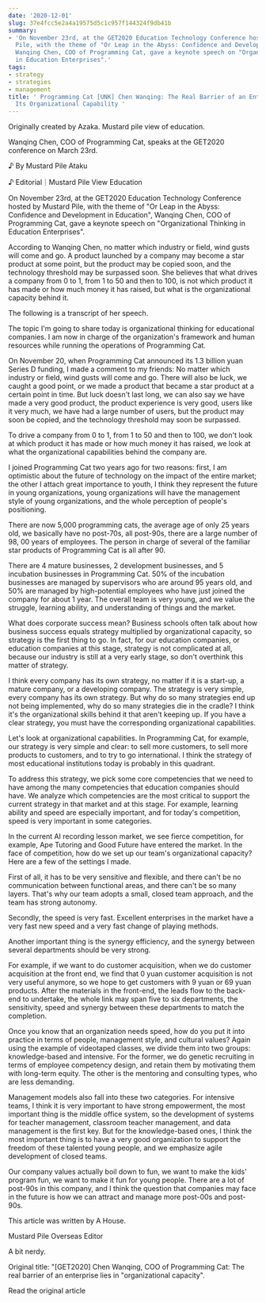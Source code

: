 ```yaml
---
date: '2020-12-01'
slug: 37e4fcc5e2a4a19575d5c1c957f144324f9db41b
summary:
- 'On November 23rd, at the GET2020 Education Technology Conference hosted by Mustard
  Pile, with the theme of "Or Leap in the Abyss: Confidence and Development in Education",
  Wanqing Chen, COO of Programming Cat, gave a keynote speech on "Organizational Thinking
  in Education Enterprises".'
tags:
- strategy
- strategies
- management
title: ' Programming Cat [UNK] Chen Wanqing: The Real Barrier of an Enterprise Is
  Its Organizational Capability '
---
```


 Originally created by Azaka. Mustard pile view of education.

Wanqing Chen, COO of Programming Cat, speaks at the GET2020 conference on March 23rd.

♪ By Mustard Pile Ataku

♪ Editorial｜Mustard Pile View Education

On November 23rd, at the GET2020 Education Technology Conference hosted by Mustard Pile, with the theme of "Or Leap in the Abyss: Confidence and Development in Education", Wanqing Chen, COO of Programming Cat, gave a keynote speech on "Organizational Thinking in Education Enterprises".

According to Wanqing Chen, no matter which industry or field, wind gusts will come and go. A product launched by a company may become a star product at some point, but the product may be copied soon, and the technology threshold may be surpassed soon. She believes that what drives a company from 0 to 1, from 1 to 50 and then to 100, is not which product it has made or how much money it has raised, but what is the organizational capacity behind it.

The following is a transcript of her speech.

The topic I'm going to share today is organizational thinking for educational companies. I am now in charge of the organization's framework and human resources while running the operations of Programming Cat.

On November 20, when Programming Cat announced its 1.3 billion yuan Series D funding, I made a comment to my friends: No matter which industry or field, wind gusts will come and go. There will also be luck, we caught a good point, or we made a product that became a star product at a certain point in time. But luck doesn't last long, we can also say we have made a very good product, the product experience is very good, users like it very much, we have had a large number of users, but the product may soon be copied, and the technology threshold may soon be surpassed.

To drive a company from 0 to 1, from 1 to 50 and then to 100, we don't look at which product it has made or how much money it has raised, we look at what the organizational capabilities behind the company are.

I joined Programming Cat two years ago for two reasons: first, I am optimistic about the future of technology on the impact of the entire market; the other I attach great importance to youth, I think they represent the future in young organizations, young organizations will have the management style of young organizations, and the whole perception of people's positioning.

There are now 5,000 programming cats, the average age of only 25 years old, we basically have no post-70s, all post-90s, there are a large number of 98, 00 years of employees. The person in charge of several of the familiar star products of Programming Cat is all after 90.

There are 4 mature businesses, 2 development businesses, and 5 incubation businesses in Programming Cat. 50% of the incubation businesses are managed by supervisors who are around 95 years old, and 50% are managed by high-potential employees who have just joined the company for about 1 year. The overall team is very young, and we value the struggle, learning ability, and understanding of things and the market.

What does corporate success mean? Business schools often talk about how business success equals strategy multiplied by organizational capacity, so strategy is the first thing to go. In fact, for our education companies, or education companies at this stage, strategy is not complicated at all, because our industry is still at a very early stage, so don't overthink this matter of strategy.

I think every company has its own strategy, no matter if it is a start-up, a mature company, or a developing company. The strategy is very simple, every company has its own strategy. But why do so many strategies end up not being implemented, why do so many strategies die in the cradle? I think it's the organizational skills behind it that aren't keeping up. If you have a clear strategy, you must have the corresponding organizational capabilities.

Let's look at organizational capabilities. In Programming Cat, for example, our strategy is very simple and clear: to sell more customers, to sell more products to customers, and to try to go international. I think the strategy of most educational institutions today is probably in this quadrant.

To address this strategy, we pick some core competencies that we need to have among the many competencies that education companies should have. We analyze which competencies are the most critical to support the current strategy in that market and at this stage. For example, learning ability and speed are especially important, and for today's competition, speed is very important in some categories.

In the current AI recording lesson market, we see fierce competition, for example, Ape Tutoring and Good Future have entered the market. In the face of competition, how do we set up our team's organizational capacity? Here are a few of the settings I made.

First of all, it has to be very sensitive and flexible, and there can't be no communication between functional areas, and there can't be so many layers. That's why our team adopts a small, closed team approach, and the team has strong autonomy.

Secondly, the speed is very fast. Excellent enterprises in the market have a very fast new speed and a very fast change of playing methods.

Another important thing is the synergy efficiency, and the synergy between several departments should be very strong.

For example, if we want to do customer acquisition, when we do customer acquisition at the front end, we find that 0 yuan customer acquisition is not very useful anymore, so we hope to get customers with 9 yuan or 69 yuan products. After the materials in the front-end, the leads flow to the back-end to undertake, the whole link may span five to six departments, the sensitivity, speed and synergy between these departments to match the completion.

Once you know that an organization needs speed, how do you put it into practice in terms of people, management style, and cultural values? Again using the example of videotaped classes, we divide them into two groups: knowledge-based and intensive. For the former, we do genetic recruiting in terms of employee competency design, and retain them by motivating them with long-term equity. The other is the mentoring and consulting types, who are less demanding.

Management models also fall into these two categories. For intensive teams, I think it is very important to have strong empowerment, the most important thing is the middle office system, so the development of systems for teacher management, classroom teacher management, and data management is the first key. But for the knowledge-based ones, I think the most important thing is to have a very good organization to support the freedom of these talented young people, and we emphasize agile development of closed teams.

Our company values actually boil down to fun, we want to make the kids' program fun, we want to make it fun for young people. There are a lot of post-90s in this company, and I think the question that companies may face in the future is how we can attract and manage more post-00s and post-90s.

This article was written by A House.

Mustard Pile Overseas Editor

A bit nerdy.

Original title: "[GET2020] Chen Wanqing, COO of Programming Cat: The real barrier of an enterprise lies in "organizational capacity".

Read the original article

 
        